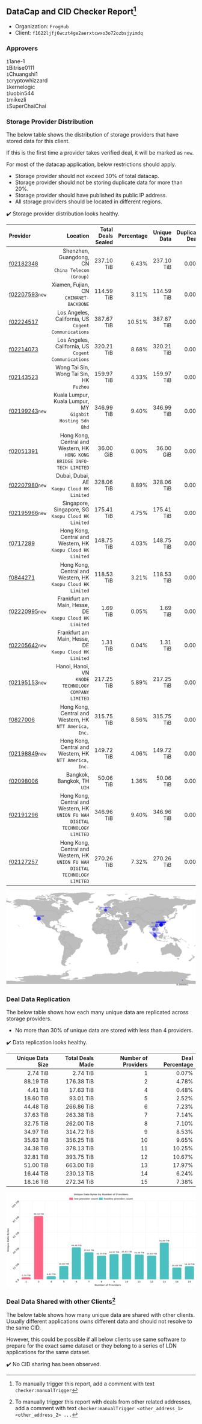 ## DataCap and CID Checker Report[^1]
 - Organization: `FrogHub`
 - Client: `f1622ljfj6wczt4ge2aerxtcwxo3o72ozbsjyimdq`
### Approvers
`1`1ane-1<br/>`1`Bitrise0111<br/>`1`Chuangshi1<br/>`1`cryptowhizzard<br/>`1`kernelogic<br/>`1`luobin544<br/>`1`mikezli<br/>`1`SuperChaiChai

### Storage Provider Distribution
The below table shows the distribution of storage providers that have stored data for this client.

If this is the first time a provider takes verified deal, it will be marked as `new`.

For most of the datacap application, below restrictions should apply.
 - Storage provider should not exceed 30% of total datacap.
 - Storage provider should not be storing duplicate data for more than 20%.
 - Storage provider should have published its public IP address.
 - All storage providers should be located in different regions.

✔️ Storage provider distribution looks healthy.

| Provider                                                    |                                                                         Location | Total Deals Sealed | Percentage | Unique Data | Duplicate Deals |
| :---------------------------------------------------------- | -------------------------------------------------------------------------------: | -----------------: | ---------: | ----------: | --------------: |
| [f02182348](https://filfox.info/en/address/f02182348)       |                              Shenzhen, Guangdong, CN<br/>`China Telecom (Group)` |         237.10 TiB |      6.43% |  237.10 TiB |           0.00% |
| [f02207593](https://filfox.info/en/address/f02207593)`new`  |                                       Xiamen, Fujian, CN<br/>`CHINANET-BACKBONE` |         114.59 TiB |      3.11% |  114.59 TiB |           0.00% |
| [f02224517](https://filfox.info/en/address/f02224517)       |                          Los Angeles, California, US<br/>`Cogent Communications` |         387.67 TiB |     10.51% |  387.67 TiB |           0.00% |
| [f02214073](https://filfox.info/en/address/f02214073)       |                          Los Angeles, California, US<br/>`Cogent Communications` |         320.21 TiB |      8.68% |  320.21 TiB |           0.00% |
| [f02143523](https://filfox.info/en/address/f02143523)       |                                      Wong Tai Sin, Wong Tai Sin, HK<br/>`Fuzhou` |         159.97 TiB |      4.33% |  159.97 TiB |           0.00% |
| [f02199243](https://filfox.info/en/address/f02199243)`new`  |                     Kuala Lumpur, Kuala Lumpur, MY<br/>`Gigabit Hosting Sdn Bhd` |         346.99 TiB |      9.40% |  346.99 TiB |           0.00% |
| [f02051391](https://filfox.info/en/address/f02051391)       |      Hong Kong, Central and Western, HK<br/>`HONG KONG BRIDGE INFO-TECH LIMITED` |          36.00 GiB |      0.00% |   36.00 GiB |           0.00% |
| [f02207980](https://filfox.info/en/address/f02207980)`new`  |                                    Dubai, Dubai, AE<br/>`Kaopu Cloud HK Limited` |         328.06 TiB |      8.89% |  328.06 TiB |           0.00% |
| [f02195966](https://filfox.info/en/address/f02195966)`new`  |                            Singapore, Singapore, SG<br/>`Kaopu Cloud HK Limited` |         175.41 TiB |      4.75% |  175.41 TiB |           0.00% |
| [f0717289](https://filfox.info/en/address/f0717289)         |                  Hong Kong, Central and Western, HK<br/>`Kaopu Cloud HK Limited` |         148.75 TiB |      4.03% |  148.75 TiB |           0.00% |
| [f0844271](https://filfox.info/en/address/f0844271)         |                  Hong Kong, Central and Western, HK<br/>`Kaopu Cloud HK Limited` |         118.53 TiB |      3.21% |  118.53 TiB |           0.00% |
| [f02220995](https://filfox.info/en/address/f02220995)`new`  |                        Frankfurt am Main, Hesse, DE<br/>`Kaopu Cloud HK Limited` |           1.69 TiB |      0.05% |    1.69 TiB |           0.00% |
| [f02205642](https://filfox.info/en/address/f02205642)`new`  |                        Frankfurt am Main, Hesse, DE<br/>`Kaopu Cloud HK Limited` |           1.31 TiB |      0.04% |    1.31 TiB |           0.00% |
| [f02195153](https://filfox.info/en/address/f02195153)`new`  |                          Hanoi, Hanoi, VN<br/>`KNODE TECHNOLOGY COMPANY LIMITED` |         217.25 TiB |      5.89% |  217.25 TiB |           0.00% |
| [f0827006](https://filfox.info/en/address/f0827006)         |                       Hong Kong, Central and Western, HK<br/>`NTT America, Inc.` |         315.75 TiB |      8.56% |  315.75 TiB |           0.00% |
| [f02198849](https://filfox.info/en/address/f02198849)`new`  |                       Hong Kong, Central and Western, HK<br/>`NTT America, Inc.` |         149.72 TiB |      4.06% |  149.72 TiB |           0.00% |
| [f02098006](https://filfox.info/en/address/f02098006)       |                                                   Bangkok, Bangkok, TH<br/>`UIH` |          50.06 TiB |      1.36% |   50.06 TiB |           0.00% |
| [f02191296](https://filfox.info/en/address/f02191296)       | Hong Kong, Central and Western, HK<br/>`UNION FU WAH DIGITAL TECHNOLOGY LIMITED` |         346.96 TiB |      9.40% |  346.96 TiB |           0.00% |
| [f02127257](https://filfox.info/en/address/f02127257)       | Hong Kong, Central and Western, HK<br/>`UNION FU WAH DIGITAL TECHNOLOGY LIMITED` |         270.26 TiB |      7.32% |  270.26 TiB |           0.00% |

<img src="https://raw.githubusercontent.com/data-preservation-programs/filplus-checker-assets/main/filecoin-project/filecoin-plus-large-datasets/issues/1597/1689324299167.png"/>

### Deal Data Replication
The below table shows how each many unique data are replicated across storage providers.

- No more than 30% of unique data are stored with less than 4 providers.

✔️ Data replication looks healthy.

| Unique Data Size | Total Deals Made | Number of Providers | Deal Percentage |
| ---------------: | ---------------: | ------------------: | --------------: |
|         2.74 TiB |         2.74 TiB |                   1 |           0.07% |
|        88.19 TiB |       176.38 TiB |                   2 |           4.78% |
|         4.41 TiB |        17.63 TiB |                   4 |           0.48% |
|        18.60 TiB |        93.01 TiB |                   5 |           2.52% |
|        44.48 TiB |       266.86 TiB |                   6 |           7.23% |
|        37.63 TiB |       263.38 TiB |                   7 |           7.14% |
|        32.75 TiB |       262.00 TiB |                   8 |           7.10% |
|        34.97 TiB |       314.72 TiB |                   9 |           8.53% |
|        35.63 TiB |       356.25 TiB |                  10 |           9.65% |
|        34.38 TiB |       378.13 TiB |                  11 |          10.25% |
|        32.81 TiB |       393.75 TiB |                  12 |          10.67% |
|        51.00 TiB |       663.00 TiB |                  13 |          17.97% |
|        16.44 TiB |       230.13 TiB |                  14 |           6.24% |
|        18.16 TiB |       272.34 TiB |                  15 |           7.38% |

<img src="https://raw.githubusercontent.com/data-preservation-programs/filplus-checker-assets/main/filecoin-project/filecoin-plus-large-datasets/issues/1597/1689324299857.png"/>

### Deal Data Shared with other Clients[^3]
The below table shows how many unique data are shared with other clients.
Usually different applications owns different data and should not resolve to the same CID.

However, this could be possible if all below clients use same software to prepare for the exact same dataset or they belong to a series of LDN applications for the same dataset.

✔️ No CID sharing has been observed.

[^1]: To manually trigger this report, add a comment with text `checker:manualTrigger`

[^2]: Deals from those addresses are combined into this report as they are specified with `checker:manualTrigger`

[^3]: To manually trigger this report with deals from other related addresses, add a comment with text `checker:manualTrigger <other_address_1> <other_address_2> ...`
